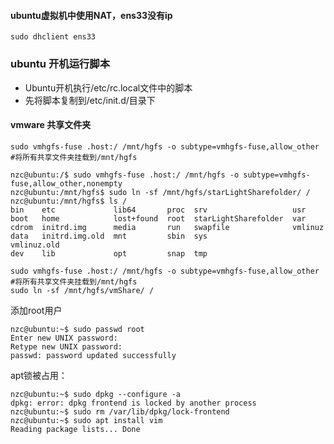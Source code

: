 #### ubuntu虚拟机中使用NAT，ens33没有ip

```shell
sudo dhclient ens33
```

### ubuntu 开机运行脚本

* Ubuntu开机执行/etc/rc.local文件中的脚本
* 先将脚本复制到/etc/init.d/目录下

#### vmware 共享文件夹

```shell
sudo vmhgfs-fuse .host:/ /mnt/hgfs -o subtype=vmhgfs-fuse,allow_other #将所有共享文件夹挂载到/mnt/hgfs
```

```shell
nzc@ubuntu:/$ sudo vmhgfs-fuse .host:/ /mnt/hgfs -o subtype=vmhgfs-fuse,allow_other,nonempty
nzc@ubuntu:/mnt/hgfs$ sudo ln -sf /mnt/hgfs/starLightSharefolder/ /
nzc@ubuntu:/mnt/hgfs$ ls /
bin    etc             lib64       proc  srv                   usr
boot   home            lost+found  root  starLightSharefolder  var
cdrom  initrd.img      media       run   swapfile              vmlinuz
data   initrd.img.old  mnt         sbin  sys                   vmlinuz.old
dev    lib             opt         snap  tmp
```

```shell
sudo vmhgfs-fuse .host:/ /mnt/hgfs -o subtype=vmhgfs-fuse,allow_other #将所有共享文件夹挂载到/mnt/hgfs
sudo ln -sf /mnt/hgfs/vmShare/ /
```



添加root用户

```shell
nzc@ubuntu:~$ sudo passwd root
Enter new UNIX password: 
Retype new UNIX password: 
passwd: password updated successfully
```



apt锁被占用：

```shell
nzc@ubuntu:~$ sudo dpkg --configure -a
dpkg: error: dpkg frontend is locked by another process
nzc@ubuntu:~$ sudo rm /var/lib/dpkg/lock-frontend 
nzc@ubuntu:~$ sudo apt install vim
Reading package lists... Done
```

